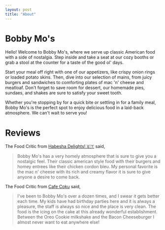 ```yaml
---
layout: post
title: "About"
---
```



# Bobby Mo's

Hello! Welcome to Bobby Mo's, where we serve up classic American food with a side of nostalgia. Step inside and take a seat at our cozy booths or grab a stool at the counter for a taste of the good ol' days.

Start your meal off right with one of our appetizers, like crispy onion rings or loaded potato skins. Then, dive into our selection of mains, from juicy burgers and sandwiches to comforting plates of mac 'n' cheese and meatloaf. Don't forget to save room for dessert, our homemade pies, sundaes, and shakes are sure to satisfy your sweet tooth.

Whether you're stopping by for a quick bite or settling in for a family meal, Bobby Mo's is the perfect spot to enjoy delicious food in a laid-back atmosphere. We can't wait to serve you!


# Reviews
The Food Critic from [Habesha Delights! 🇪🇹](https://allegheny-college-cmpsc-105-spring-2024.github.io/resto-naboni07/) said, 
> Bobby Mo's has a very homely atmosphere that is sure to give you a nostalgic feel. Their classic american style food with their burgers and homey entrees like their chicken cordon bleu. My personal favorite is the mac n' cheese with its rich and creamy flavor it is sure to give anyone a desire to come back.

The Food Critic from [Cafe Coku](https://allegheny-college-cmpsc-105-spring-2024.github.io/resto-ManasviBantawa/) said, 
> I've been to Bobby Mo's over a dozen times, and I swear it gets better each time. My kids have had birthday parties here and it is always a pleasure, the staff is always so nice and the place is very clean. The food is the icing on the cake at this already wonderful establishment. Between the Oreo Cookie milkshake and the Bacon Cheeseburger I almost never want to eat anywhere else!
